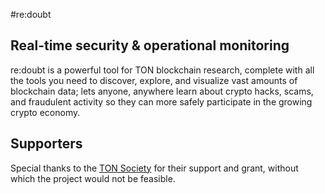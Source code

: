 #re:doubt
## Real-time security & operational monitoring

re:doubt is a powerful tool for TON blockchain research, complete with all the tools you need to discover, explore, and visualize vast amounts of blockchain data; lets anyone, anywhere learn about crypto hacks, scams, and fraudulent activity so they can more safely participate in the growing crypto economy.

## Supporters
Special thanks to the [TON Society](https://society.ton.org/) for their support and grant, without which the project would not be feasible.
